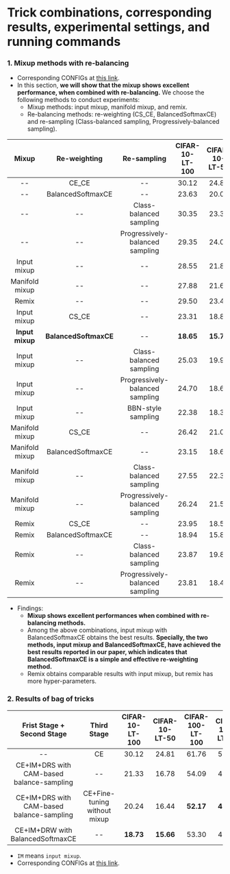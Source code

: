 # Trick combinations, corresponding results, experimental settings, and running commands

### 1. Mixup methods with re-balancing 

- Corresponding CONFIGs at [this link](https://github.com/zhangyongshun/BagofTricks-LT/tree/main/configs/cui_cifar/combinations/mixup_with_rebalancing).
- In this section, **we will show that the mixup shows excellent performance, when combined with re-balancing.** We choose the following methods to conduct experiments:
  - Mixup methods: input mixup, manifold mixup, and remix.
  - Re-balancing methods: re-weighting (CS_CE, BalancedSoftmaxCE) and re-sampling (Class-balanced sampling, Progressively-balanced sampling).

|      Mixup      |     Re-weighting      |           Re-sampling           | CIFAR-10-LT-100 | CIFAR-10-LT-50 | CIFAR-100-LT-100 | CIFAR-100-LT-50 |
| :-------------: | :-------------------: | :-----------------------------: | :-------------: | :------------: | :--------------: | :-------------: |
|       --        |         CE_CE         |               --                |      30.12      |     24.81      |      61.76       |      57.65      |
|       --        |   BalancedSoftmaxCE   |               --                |      23.63      |     20.07      |      56.82       |      54.55      |
|       --        |          --           |     Class-balanced sampling     |      30.35      |     23.38      |      66.47       |      61.07      |
|       --        |          --           | Progressively-balanced sampling |      29.35      |     24.06      |      60.90       |      56.92      |
|   Input mixup   |          --           |               --                |      28.55      |     21.83      |      60.10       |      55.25      |
| Manifold mixup  |          --           |               --                |      27.88      |     21.68      |      60.53       |      56.76      |
|      Remix      |          --           |               --                |      29.50      |     23.44      |      59.13       |      54.62      |
|   Input mixup   |         CS_CE         |               --                |      23.31      |     18.86      |      61.40       |      55.54      |
| **Input mixup** | **BalancedSoftmaxCE** |               --                |    **18.65**    |   **15.79**    |      53.19       |    **48.97**    |
|   Input mixup   |          --           |     Class-balanced sampling     |      25.03      |     19.97      |      57.33       |      52.61      |
|   Input mixup   |          --           | Progressively-balanced sampling |      24.70      |     18.68      |      55.50       |      50.67      |
|   Input mixup   |          --           |       BBN-style sampling        |      22.38      |     18.33      |      57.30       |      52.16      |
| Manifold mixup  |         CS_CE         |               --                |      26.42      |     21.04      |      68.22       |      58.53      |
| Manifold mixup  |   BalancedSoftmaxCE   |               --                |      23.15      |     18.65      |      56.92       |      52.83      |
| Manifold mixup  |          --           |     Class-balanced sampling     |      27.55      |     22.30      |      63.44       |      58.15      |
| Manifold mixup  |          --           | Progressively-balanced sampling |      26.24      |     21.50      |      60.04       |      56.57      |
|      Remix      |         CS_CE         |               --                |      23.95      |     18.53      |      62.65       |      54.70      |
|      Remix      |   BalancedSoftmaxCE   |               --                |      18.94      |     15.81      |    **51.97**     |      49.10      |
|      Remix      |          --           |     Class-balanced sampling     |      23.87      |     19.80      |      57.66       |      52.71      |
|      Remix      |          --           | Progressively-balanced sampling |      23.81      |     18.49      |      55.66       |      51.25      |

- Findings:
  - **Mixup shows excellent performances when combined with re-balancing methods.**
  - Among the above combinations, input mixup with BalancedSoftmaxCE obtains the best results. **Specially, the two methods,  input mixup  and BalancedSoftmaxCE,  have achieved the best results reported in our paper, which indicates that  BalancedSoftmaxCE is a simple and effective re-weighting method.**
  - Remix obtains comparable results with input mixup, but remix has more hyper-parameters.



### 2. Results of bag of tricks 

|        Frist Stage +  Second Stage         |         Third Stage          | CIFAR-10-LT-100 | CIFAR-10-LT-50 | CIFAR-100-LT-100 | CIFAR-100-LT-50 |
| :----------------------------------------: | :--------------------------: | :-------------: | :------------: | :--------------: | :-------------: |
|                     --                     |              CE              |      30.12      |     24.81      |      61.76       |      57.65      |
| CE+IM+DRS with CAM-based  balance-sampling |              --              |      21.33      |     16.78      |      54.09       |      49.73      |
| CE+IM+DRS with CAM-based  balance-sampling | CE+Fine-tuning without mixup |      20.24      |     16.44      |    **52.17**     |    **47.98**    |
|      CE+IM+DRW with BalancedSoftmaxCE      |              --              |    **18.73**    |   **15.66**    |      53.30       |      48.76      |

- ``IM`` means ``input mixup``.
- Corresponding CONFIGs at [this link](https://github.com/zhangyongshun/BagofTricks-LT/tree/main/configs/cui_cifar/combinations/bag_of_tricks).


